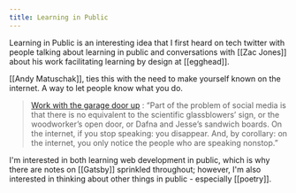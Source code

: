 ```yaml
---
title: Learning in Public
---
```


Learning in Public is an interesting idea that I first heard on tech twitter with people talking about learning in public and conversations with [[Zac Jones]] about his work facilitating learning by design at [[egghead]].

[[Andy Matuschak]], ties this with the need to make yourself known on the internet. A way to let people know what you do.

> [Work with the garage door up](https://notes.andymatuschak.org/z21cgR9K3UcQ5a7yPsj2RUim3oM2TzdBByZu) : “Part of the problem of social media is that there is no equivalent to the scientific glassblowers’ sign, or the woodworker’s open door, or Dafna and Jesse’s sandwich boards. On the internet, if you stop speaking: you disappear. And, by corollary: on the internet, you only notice the people who are speaking nonstop.”

I'm interested in both learning web development in public, which is why there are notes on [[Gatsby]] sprinkled throughout; however, I'm also interested in thinking about other things in public - especially [[poetry]]. 
